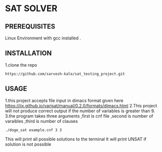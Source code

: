 # SAT SOLVER 

## PREREQUISITES 
Linux Environment with gcc installed .

## INSTALLATION 

1.clone the repo 
```
https://github.com/sarvesh-kale/sat_testing_project.git
```
<!-- USAGE -->
## USAGE 

1.this project accepts file input in dimacs format given here https://jix.github.io/varisat/manual/0.2.0/formats/dimacs.html
2.This project will not produce correct output if the number of variables is greater than 9.
3.the program takes three arguments ,first is cnf file ,second is number of varaibles ,third is number of clauses 
```
./doge_sat example.cnf 3 3 
```
This will print all possible solutions to the terminal 
It will print UNSAT if solution is not possible 
